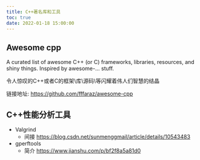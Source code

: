 ```yaml
---
title: C++著名库和工具
toc: true
date: 2022-01-18 15:00:00
---
```


## Awesome cpp

A curated list of awesome C++ (or C) frameworks, libraries, resources, and shiny things. Inspired by awesome-... stuff.

令人惊叹的C++或者C的框架\库\源码\等闪耀着伟人们智慧的结晶

链接地址: https://github.com/fffaraz/awesome-cpp



## C++性能分析工具

- Valgrind
  - 间接 https://blog.csdn.net/sunmenggmail/article/details/10543483
- gperftools 
  - 简介 https://www.jianshu.com/p/bf2f8a5a81d0